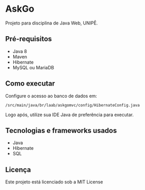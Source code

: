 # AskGo
Projeto para disciplina de Java Web, UNIPÊ.

## Pré-requisitos
- Java 8
- Maven
- Hibernate
- MySQL ou MariaDB

## Como executar
Configure o acesso ao banco de dados em:

```
/src/main/java/br/laab/askgomvc/config/HibernateConfig.java
```

Logo após, utilize sua IDE Java de preferência para executar.

## Tecnologias e frameworks usados
- Java
- Hibernate
- SQL

## Licença
Este projeto está licenciado sob a MIT License